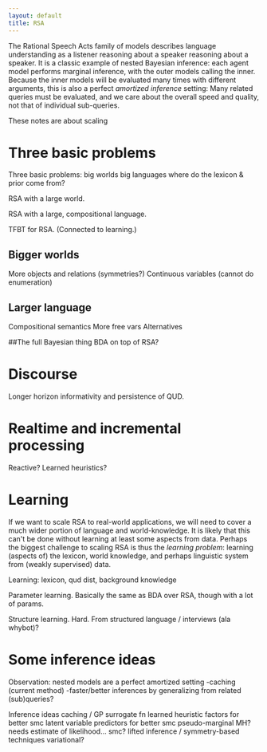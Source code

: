 ```yaml
---
layout: default
title: RSA
---
```


The Rational Speech Acts family of models describes language understanding as a listener reasoning about a speaker reasoning about a speaker.
It is a classic example of nested Bayesian inference: each agent model performs marginal inference, with the outer models calling the inner.
Because the inner models will be evaluated many times with different arguments, this is also a perfect *amortized inference* setting:
Many related queries must be evaluated, and we care about the overall speed and quality, not that of individual sub-queries.



These notes are about scaling 

# Three basic problems

Three basic problems:
big worlds
big languages
where do the lexicon & prior come from?


RSA with a large world.

RSA with a large, compositional language.

TFBT for RSA. (Connected to learning.)

## Bigger worlds
 More objects and relations (symmetries?)
 Continuous variables (cannot do enumeration)

## Larger language
  Compositional semantics
  More free vars
  Alternatives 

##The full Bayesian thing
BDA on top of RSA?

# Discourse

Longer horizon informativity and persistence of QUD.
  
# Realtime and incremental processing

Reactive? Learned heuristics?
  
# Learning
  
If we want to scale RSA to real-world applications, we will need to cover a much wider portion of language and world-knowledge.
It is likely that this can't be done without learning at least some aspects from data.
Perhaps the biggest challenge to scaling RSA is thus the *learning problem*: learning (aspects of) the lexicon, world knowledge, and perhaps linguistic system from (weakly supervised) data.

Learning: 
  lexicon, 
  qud dist,
  background knowledge

Parameter learning. Basically the same as BDA over RSA, though with a lot of params.

Structure learning. Hard. From structured language / interviews (ala whybot)?


# Some inference ideas

Observation: nested models are a perfect amortized setting
-caching (current method)
-faster/better inferences by generalizing from related (sub)queries?

Inference ideas
  caching / GP surrogate fn
  learned heuristic factors for better smc
  latent variable predictors for better smc
  pseudo-marginal MH? needs estimate of likelihood... smc? 
  lifted inference / symmetry-based techniques
  variational?


  